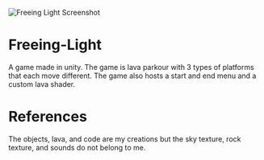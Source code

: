 ![Freeing Light Screenshot](https://user-images.githubusercontent.com/79999521/170278906-c6b5bc92-599f-46ca-8f03-78b86af1c312.jpg)
# Freeing-Light
A game made in unity. The game is lava parkour with 3 types of platforms that each move different. The game also hosts a start and end menu and a custom lava shader.

# References
The objects, lava, and code are my creations but the sky texture, rock texture, and sounds do not belong to me.
